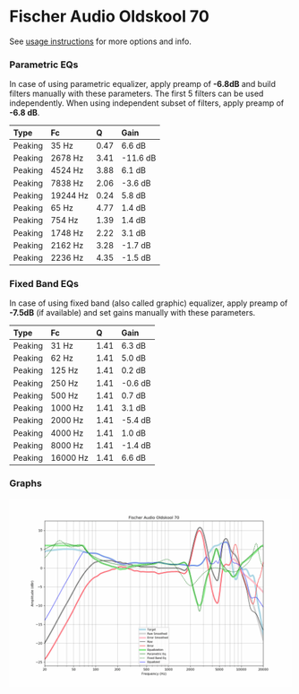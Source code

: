 # Fischer Audio Oldskool 70
See [usage instructions](https://github.com/jaakkopasanen/AutoEq#usage) for more options and info.

### Parametric EQs
In case of using parametric equalizer, apply preamp of **-6.8dB** and build filters manually
with these parameters. The first 5 filters can be used independently.
When using independent subset of filters, apply preamp of **-6.8 dB**.

| Type    | Fc       |    Q | Gain     |
|:--------|:---------|:-----|:---------|
| Peaking | 35 Hz    | 0.47 | 6.6 dB   |
| Peaking | 2678 Hz  | 3.41 | -11.6 dB |
| Peaking | 4524 Hz  | 3.88 | 6.1 dB   |
| Peaking | 7838 Hz  | 2.06 | -3.6 dB  |
| Peaking | 19244 Hz | 0.24 | 5.8 dB   |
| Peaking | 65 Hz    | 4.77 | 1.4 dB   |
| Peaking | 754 Hz   | 1.39 | 1.4 dB   |
| Peaking | 1748 Hz  | 2.22 | 3.1 dB   |
| Peaking | 2162 Hz  | 3.28 | -1.7 dB  |
| Peaking | 2236 Hz  | 4.35 | -1.5 dB  |

### Fixed Band EQs
In case of using fixed band (also called graphic) equalizer, apply preamp of **-7.5dB**
(if available) and set gains manually with these parameters.

| Type    | Fc       |    Q | Gain    |
|:--------|:---------|:-----|:--------|
| Peaking | 31 Hz    | 1.41 | 6.3 dB  |
| Peaking | 62 Hz    | 1.41 | 5.0 dB  |
| Peaking | 125 Hz   | 1.41 | 0.2 dB  |
| Peaking | 250 Hz   | 1.41 | -0.6 dB |
| Peaking | 500 Hz   | 1.41 | 0.7 dB  |
| Peaking | 1000 Hz  | 1.41 | 3.1 dB  |
| Peaking | 2000 Hz  | 1.41 | -5.4 dB |
| Peaking | 4000 Hz  | 1.41 | 1.0 dB  |
| Peaking | 8000 Hz  | 1.41 | -1.4 dB |
| Peaking | 16000 Hz | 1.41 | 6.6 dB  |

### Graphs
![](./Fischer%20Audio%20Oldskool%2070.png)